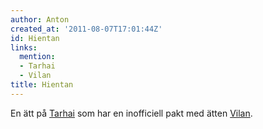 ```yaml
---
author: Anton
created_at: '2011-08-07T17:01:44Z'
id: Hientan
links:
  mention:
  - Tarhai
  - Vilan
title: Hientan
---
```


En ätt på [Tarhai] som har en inofficiell pakt med ätten [Vilan].

  [Tarhai]: Tarhai
  [Vilan]: Vilan
